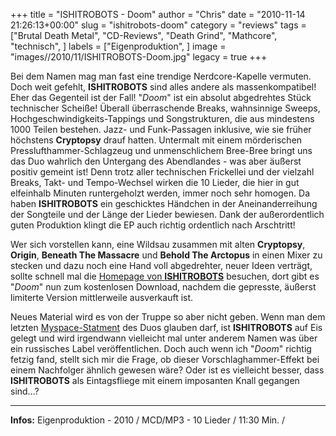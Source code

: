 +++
title = "ISHITROBOTS - Doom"
author = "Chris"
date = "2010-11-14 21:26:13+00:00"
slug = "ishitrobots-doom"
category = "reviews"
tags = ["Brutal Death Metal", "CD-Reviews", "Death Grind", "Mathcore", "technisch", ]
labels = ["Eigenproduktion", ]
image = "images//2010/11/ISHITROBOTS-Doom.jpg"
legacy = true
+++

Bei dem Namen mag man fast eine trendige Nerdcore-Kapelle vermuten. Doch weit gefehlt, **ISHITROBOTS** sind alles andere als massenkompatibel! Eher das Gegenteil ist der Fall! "_Doom_" ist ein absolut abgedrehtes Stück technischer Scheiße! Überall überraschende Breaks, wahnsinnige Sweeps, Hochgeschwindigkeits-Tappings und Songstrukturen, die aus mindestens 1000 Teilen bestehen. Jazz- und Funk-Passagen inklusive, wie sie früher höchstens **Cryptopsy** drauf hatten. Untermalt mit einem mörderischen Presslufthammer-Schlagzeug und unmenschlichem Bree-Bree bringt uns das Duo wahrlich den Untergang des Abendlandes - was aber äußerst positiv gemeint ist!
Denn trotz aller technischen Frickellei und der vielzahl Breaks, Takt- und Tempo-Wechsel wirken die 10 Lieder, die hier in gut elfeinhalb Minuten runtergeholzt werden, immer noch sehr homogen. Da haben **ISHITROBOTS** ein geschicktes Händchen in der Aneinanderreihung der Songteile und der Länge der Lieder bewiesen. Dank der außerordentlich guten Produktion klingt die EP auch richtig ordentlich nach Arschtritt!

Wer sich vorstellen kann, eine Wildsau zusammen mit alten **Cryptopsy**, **Origin**, **Beneath The Massacre** und **Behold The Arctopus** in einen Mixer zu stecken und dazu noch eine Hand voll abgedrehter, neuer Ideen verträgt, sollte schnell mal die <a href="http://www.isrsucks.com/">Homepage von **ISHITROBOTS**</a> besuchen, dort gibt es "_Doom_" nun zum kostenlosen Download, nachdem die gepresste, äußerst limiterte Version mittlerweile ausverkauft ist.

Neues Material wird es von der Truppe so aber nicht geben. Wenn man dem letzten <a href="http://http://www.myspace.com/ishitrobots">Myspace-Statment</a> des Duos glauben darf, ist **ISHITROBOTS** auf Eis gelegt und wird irgendwann vielleicht mal unter anderem Namen was über ein russisches Label veröffentlichen.
Doch auch wenn ich "_Doom_" richtig fetzig fand, stellt sich mir die Frage, ob dieser Vorschlaghammer-Effekt bei einem Nachfolger ähnlich gewesen wäre? Oder ist es vielleicht besser, dass **ISHITROBOTS** als Eintagsfliege mit einem imposanten Knall gegangen sind...?





---
**Infos:**
Eigenproduktion - 2010 / 
MCD/MP3 - 10 Lieder / 11:30 Min. / 
